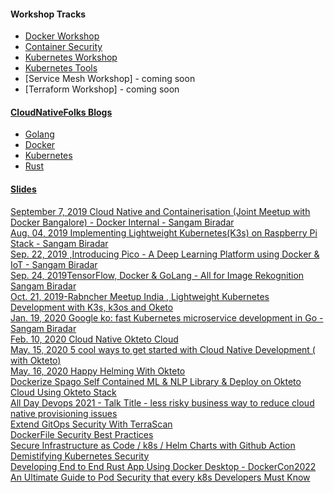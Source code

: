 

#### Workshop Tracks
- [Docker Workshop](https://kubedaily.com/dockerworkshop/)
- [Container Security](https://kubedaily.com/containersecurity/)
- [Kubernetes Workshop](https://kubedaily.com/k8sworkshop/)
- [Kubernetes Tools](https://kubedaily.com/tools/)
- [Service Mesh Workshop] - coming soon 
- [Terraform Workshop] - coming soon 

#### [CloudNativeFolks Blogs](https://blog.cloudnativefolks.org)  
- [Golang](https://blog.cloudnativefolks.org/series/gopherlabs) 
- [Docker](https://blog.cloudnativefolks.org/series/learn-docker) 
- [Kubernetes](https://blog.cloudnativefolks.org/series/learn-k8s) 
- [Rust](https://blog.cloudnativefolks.org/series/learn-rust)

#### [Slides](https://slides.com/sangambiradar)

[September 7, 2019 Cloud Native and Containerisation (Joint Meetup with Docker Bangalore) - Docker Internal - Sangam Biradar](https://www.slideshare.net/sangambiradar370/september-7-2019-cloud-native-and-containerisation-joint-meetup-with-docker-bangalore-docker-internal-sangam-biradar) <br>
[ Aug. 04, 2019 Implementing Lightweight Kubernetes(K3s) on Raspberry Pi Stack - Sangam Biradar](https://www.slideshare.net/sangambiradar370/implementing-lightweight-kubernetesk3s-on-raspberry-pi-stack-sangam-biradar)<br>
[Sep. 22, 2019 ,Introducing Pico - A Deep Learning Platform using Docker & IoT - Sangam Biradar
](https://www.slideshare.net/sangambiradar370/introducing-pico-a-deep-learning-platform-using-docker-iot-sangam-biradar)<br>
[Sep. 24, 2019TensorFlow, Docker & GoLang - All for Image Rekognition Sangam Biradar](https://www.slideshare.net/sangambiradar370/tensorflow-docker-golang-all-for-image-rekognition-sangam-biradarengineitops)<br>
[Oct. 21, 2019-Rabncher Meetup India , Lightweight Kubernetes Development with K3s, k3os and Oketo](https://www.slideshare.net/sangambiradar370/rabncher-meetup-india-lightweight-kubernetes-development-with-k3s-k3os-and-oketo) <br>
[Jan. 19, 2020 Google ko: fast Kubernetes microservice development in Go - Sangam Biradar](https://www.slideshare.net/sangambiradar370/google-ko-fast-kubernetes-microservice-development-in-go-sangam-biradar-engineitops)<br>
[Feb. 10, 2020 Cloud Native Okteto Cloud](https://www.slideshare.net/sangambiradar370/cloud-native-okteto-cloud) <br> 
[May. 15, 2020 5 cool ways to get started with Cloud Native Development ( with Okteto)](https://www.slideshare.net/sangambiradar370/5-cool-ways-to-get-started-with-cloud-native-development-with-okteto) <br> 
[May. 16, 2020 Happy Helming With Okteto](https://www.slideshare.net/sangambiradar370/happy-helming-with-okteto) <br>
[Dockerize Spago Self Contained ML & NLP Library & Deploy on Okteto Cloud Using Okteto Stack](https://www.linkedin.com/in/sangambiradar/details/featured/1612179458750/single-media-viewer/)<br>
[All Day Devops 2021 - Talk Title - less risky business way to reduce cloud native provisioning issues](https://slides.com/sangambiradar/addo-sangambiradar)<br>
[Extend GitOps Security With TerraScan](https://slides.com/sangambiradar/extend-gitops-security-with-terrascan)<br>
[DockerFile Security Best Practices ](https://slides.com/sangambiradar/dockerfile-best-practices/fullscreen)<br>
[Secure Infrastructure as Code / k8s / Helm Charts with Github Action](https://slides.com/sangambiradar/iac-terrascan-github-action)<br>
[Demistifying Kubernetes Security](https://slides.com/sangambiradar/demistifying-kubernetes-security/fullscreen)<br>
[Developing End to End Rust App Using Docker Desktop - DockerCon2022](https://slides.com/sangambiradar/dockercon2022)<br>
[An Ultimate Guide to Pod Security that every k8s Developers Must Know](https://slides.com/sangambiradar/pod-security)<br>

